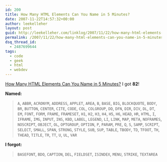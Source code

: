 ```yaml
---
id: 200
title: How Many HTML Elements Can You Name in 5 Minutes?
date: 2007-11-22T14:57:32+00:00
author: leekelleher
layout: post
guid: http://leekelleher.com/linklog/2007/11/22/how-many-html-elements-can-you-name-in-5-minutes/
permalink: /2007/11/22/how-many-html-elements-can-you-name-in-5-minutes/
dsq_thread_id:
  - 2487699644
tags:
  - code
  - geek
  - html
  - webdev
---
```

[How Many HTML Elements Can You Name in 5 Minutes?](http://www.justsayhi.com/bb/html_quiz) I got **82**!

**Named:**

> `A`, `ABBR`, `ACRONYM`, `ADDRESS`, `APPLET`, `AREA`, `B`, `BASE`, `BIG`, `BLOCKQUOTE`, `BODY`, `BR`, `BUTTON`, `CENTER`, `CITE`, `CODE`, `COL`, `COLGROUP`, `DD`, `DFN`, `DIR`, `DIV`, `DL`, `DT`, `EM`, `FONT`, `FORM`, `FRAME`, `FRAMESET`, `H1`, `H2`, `H3`, `H4`, `H5`, `H6`, `HEAD`, `HR`, `HTML`, `I`, `IFRAME`, `IMG`, `INPUT`, `INS`, `KBD`, `LABEL`, `LEGEND`, `LI`, `LINK`, `MAP`, `META`, `NOFRAMES`, `NOSCRIPT`, `OBJECT`, `OL`, `OPTGROUP`, `OPTION`, `P`, `PARAM`, `PRE`, `Q`, `S`, `SAMP`, `SCRIPT`, `SELECT`, `SMALL`, `SPAN`, `STRONG`, `STYLE`, `SUB`, `SUP`, `TABLE`, `TBODY`, `TD`, `TFOOT`, `TH`, `THEAD`, `TITLE`, `TR`, `TT`, `U`, `UL`, `VAR` 

**I forgot:**

> `BASEFONT`, `BDO`, `CAPTION`, `DEL`, `FIELDSET`, `ISINDEX`, `MENU`, `STRIKE`, `TEXTAREA`